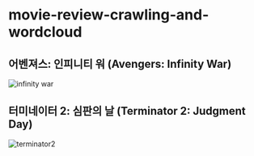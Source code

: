# movie-review-crawling-and-wordcloud  

## 어벤져스: 인피니티 워 (Avengers: Infinity War)  
![infinity war](https://user-images.githubusercontent.com/29765855/84463763-af625c00-acad-11ea-9e5b-30d807bf47af.png)  


## 터미네이터 2: 심판의 날 (Terminator 2: Judgment Day)
![terminator2](https://user-images.githubusercontent.com/29765855/84463880-05370400-acae-11ea-82c6-b880584e57e8.png)  


